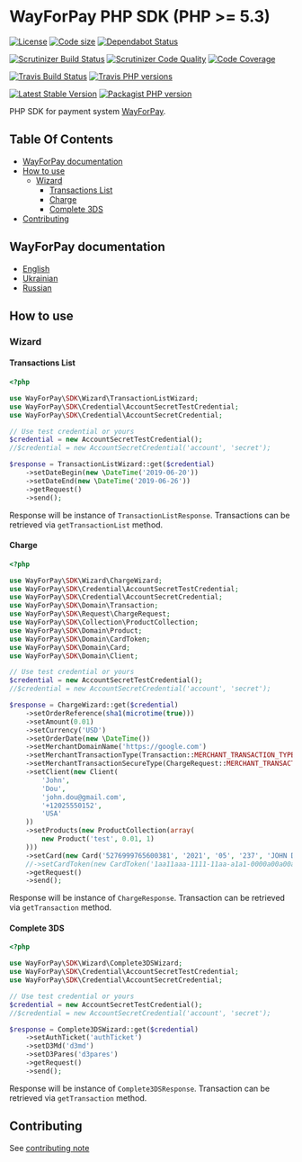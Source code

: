 # WayForPay PHP SDK (PHP >= 5.3)
[![License](https://img.shields.io/github/license/wayforpay/php-sdk.svg)](https://github.com/wayforpay/php-sdk) [![Code size](https://img.shields.io/github/languages/code-size/wayforpay/php-sdk.svg)](https://github.com/wayforpay/php-sdk) [![Dependabot Status](https://api.dependabot.com/badges/status?host=github&repo=wayforpay/php-sdk)](https://dependabot.com)

[![Scrutinizer Build Status](https://img.shields.io/scrutinizer/build/g/wayforpay/php-sdk.svg?label=Scrutinizer&logo=scrutinizer)](https://scrutinizer-ci.com/g/wayforpay/php-sdk/build-status/master) [![Scrutinizer Code Quality](https://img.shields.io/scrutinizer/g/wayforpay/php-sdk/master.svg?logo=scrutinizer)](https://scrutinizer-ci.com/g/wayforpay/php-sdk/?branch=master) [![Code Coverage](https://img.shields.io/scrutinizer/coverage/g/wayforpay/php-sdk/master.svg?logo=scrutinizer)](https://scrutinizer-ci.com/g/wayforpay/php-sdk/?branch=master)

[![Travis Build Status](https://img.shields.io/travis/wayforpay/php-sdk/master.svg?label=Travis&logo=travis)](https://travis-ci.org/wayforpay/php-sdk) [![Travis PHP versions](https://img.shields.io/travis/php-v/wayforpay/php-sdk.svg?logo=travis)](https://travis-ci.org/wayforpay/php-sdk)

[![Latest Stable Version](https://img.shields.io/packagist/v/wayforpay/php-sdk.svg)](https://packagist.org/packages/wayforpay/php-sdk) [![Packagist PHP version](https://img.shields.io/packagist/php-v/wayforpay/php-sdk.svg)](https://packagist.org/packages/wayforpay/php-sdk)

PHP SDK for payment system [WayForPay](https://wayforpay.com).

## Table Of Contents

- [WayForPay documentation](#wayforpay-documentation)
- [How to use](#how-to-use)
  - [Wizard](#wizard)
    - [Transactions List](#transactions-list)
    - [Charge](#charge)
    - [Complete 3DS](#complete-3ds)
- [Contributing](#contributing)


## WayForPay documentation
* [English](https://wiki.wayforpay.com/display/WADE/Wayforpay+Api+documentations+ENG)
* [Ukrainian](https://wiki.wayforpay.com/display/WADU/Wayforpay+Api+documentations+UA)
* [Russian](https://wiki.wayforpay.com/display/AD/Api+documentation)

## How to use
### Wizard
#### Transactions List

```php
<?php

use WayForPay\SDK\Wizard\TransactionListWizard;
use WayForPay\SDK\Credential\AccountSecretTestCredential;
use WayForPay\SDK\Credential\AccountSecretCredential;

// Use test credential or yours
$credential = new AccountSecretTestCredential();
//$credential = new AccountSecretCredential('account', 'secret');

$response = TransactionListWizard::get($credential)
    ->setDateBegin(new \DateTime('2019-06-20'))
    ->setDateEnd(new \DateTime('2019-06-26'))
    ->getRequest()
    ->send();
```

Response will be instance of `TransactionListResponse`. Transactions can be retrieved via
`getTransactionList` method.

#### Charge

```php
<?php

use WayForPay\SDK\Wizard\ChargeWizard;
use WayForPay\SDK\Credential\AccountSecretTestCredential;
use WayForPay\SDK\Credential\AccountSecretCredential;
use WayForPay\SDK\Domain\Transaction;
use WayForPay\SDK\Request\ChargeRequest;
use WayForPay\SDK\Collection\ProductCollection;
use WayForPay\SDK\Domain\Product;
use WayForPay\SDK\Domain\CardToken;
use WayForPay\SDK\Domain\Card;
use WayForPay\SDK\Domain\Client;

// Use test credential or yours
$credential = new AccountSecretTestCredential();
//$credential = new AccountSecretCredential('account', 'secret');

$response = ChargeWizard::get($credential)
    ->setOrderReference(sha1(microtime(true)))
    ->setAmount(0.01)
    ->setCurrency('USD')
    ->setOrderDate(new \DateTime())
    ->setMerchantDomainName('https://google.com')
    ->setMerchantTransactionType(Transaction::MERCHANT_TRANSACTION_TYPE_SALE)
    ->setMerchantTransactionSecureType(ChargeRequest::MERCHANT_TRANSACTION_SECURE_TYPE_AUTO)
    ->setClient(new Client(
        'John',
        'Dou',
        'john.dou@gmail.com',
        '+12025550152',
        'USA'
    ))
    ->setProducts(new ProductCollection(array(
        new Product('test', 0.01, 1)
    )))
    ->setCard(new Card('5276999765600381', '2021', '05', '237', 'JOHN DOU'))
    //->setCardToken(new CardToken('1aa11aaa-1111-11aa-a1a1-0000a00a00aa'))
    ->getRequest()
    ->send();
```

Response will be instance of `ChargeResponse`. Transaction can be retrieved via
`getTransaction` method.

#### Complete 3DS

```php
<?php

use WayForPay\SDK\Wizard\Complete3DSWizard;
use WayForPay\SDK\Credential\AccountSecretTestCredential;
use WayForPay\SDK\Credential\AccountSecretCredential;

// Use test credential or yours
$credential = new AccountSecretTestCredential();
//$credential = new AccountSecretCredential('account', 'secret');

$response = Complete3DSWizard::get($credential)
    ->setAuthTicket('authTicket')
    ->setD3Md('d3md')
    ->setD3Pares('d3pares')
    ->getRequest()
    ->send();
```

Response will be instance of `Complete3DSResponse`. Transaction can be retrieved via
`getTransaction` method.

## Contributing
See [contributing note](./CONTRIBUTING.md)